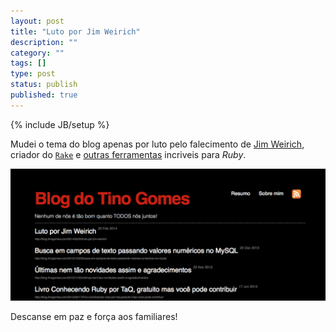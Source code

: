 ```yaml
---
layout: post
title: "Luto por Jim Weirich"
description: ""
category: ""
tags: []
type: post
status: publish
published: true
---
```

{% include JB/setup %}

Mudei o tema do blog apenas por luto pelo falecimento de [Jim Weirich][jim], 
criador do [`Rake`][rake] e [outras ferramentas][github] incriveis para _Ruby_.

![Tema de luto](/images/luto_jim_weirich.png)

Descanse em paz e força aos familiares!

[jim]: http://twitter.com/jimweirich
[rake]: http://rake.rubyforge.org
[github]: http://github.com/jimweirich